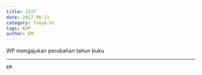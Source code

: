 ```yaml
---
title: 3337
date: 2017-06-21
category: Tanya-SC
tags: KUP
author: EM
---
```


WP mengajukan perubahan tahun buku

---



`EM`
